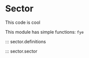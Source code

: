 # Sector
This code is cool

This module has simple functions:
`fye`

::: sector.definitions

::: sector.sector
